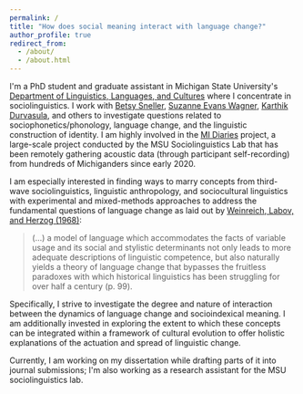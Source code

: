 ```yaml
---
permalink: /
title: "How does social meaning interact with language change?"
author_profile: true
redirect_from: 
  - /about/
  - /about.html
---
```


I'm a PhD student and graduate assistant in Michigan State University's [Department of Linguistics, Languages, and Cultures](https://lilac.msu.edu/linguistics/) where I concentrate in sociolinguistics. I work with [Betsy Sneller](https://people.cal.msu.edu/sneller7/), [Suzanne Evans Wagner](https://people.cal.msu.edu/wagnersu/), [Karthik Durvasula](https://people.cal.msu.edu/durvasul/), and others to investigate questions related to sociophonetics/phonology, language change, and the linguistic construction of identity. I am highly involved in the [MI Diaries](https://mi-diaries.org/) project, a large-scale project conducted by the MSU Sociolinguistics Lab that has been remotely gathering acoustic data (through participant self-recording) from hundreds of Michiganders since early 2020.

I am especially interested in finding ways to marry concepts from third-wave sociolinguistics, linguistic anthropology, and sociocultural linguistics with experimental and mixed-methods approaches to address the fundamental questions of language change as laid out by [Weinreich, Labov, and Herzog (1968)](https://lrc.la.utexas.edu/books/directions/5-weinreich):

> (...) a model of language which accommodates the facts of variable usage and its social and stylistic determinants not only leads to more adequate descriptions of linguistic competence, but also naturally yields a theory of language change that bypasses the fruitless paradoxes with which historical linguistics has been struggling for over half a century (p. 99).

Specifically, I strive to investigate the degree and nature of interaction between the dynamics of language change and socioindexical meaning. I am additionally invested in exploring the extent to which these concepts can be integrated within a framework of cultural evolution to offer holistic explanations of the actuation and spread of linguistic change.

Currently, I am working on my dissertation while drafting parts of it into journal submissions; I'm also working as a research assistant for the MSU sociolinguistics lab.
